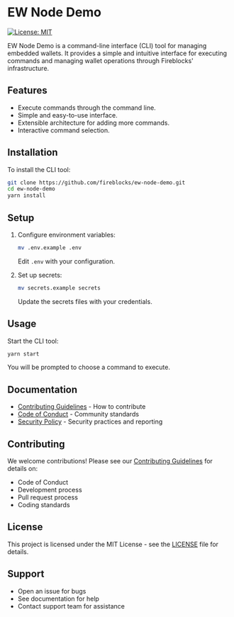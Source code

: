 # EW Node Demo

[![License: MIT](https://img.shields.io/badge/License-MIT-yellow.svg)](https://opensource.org/licenses/MIT)

EW Node Demo is a command-line interface (CLI) tool for managing embedded wallets. It provides a simple and intuitive interface for executing commands and managing wallet operations through Fireblocks' infrastructure.

## Features

- Execute commands through the command line.
- Simple and easy-to-use interface.
- Extensible architecture for adding more commands.
- Interactive command selection.

## Installation

To install the CLI tool:

```bash
git clone https://github.com/fireblocks/ew-node-demo.git
cd ew-node-demo
yarn install
```

## Setup

1. Configure environment variables:

   ```bash
   mv .env.example .env
   ```

   Edit `.env` with your configuration.

2. Set up secrets:
   ```bash
   mv secrets.example secrets
   ```
   Update the secrets files with your credentials.

## Usage

Start the CLI tool:

```bash
yarn start
```

You will be prompted to choose a command to execute.

## Documentation

- [Contributing Guidelines](CONTRIBUTING.md) - How to contribute
- [Code of Conduct](CODE_OF_CONDUCT.md) - Community standards
- [Security Policy](SECURITY.md) - Security practices and reporting

## Contributing

We welcome contributions! Please see our [Contributing Guidelines](CONTRIBUTING.md) for details on:

- Code of Conduct
- Development process
- Pull request process
- Coding standards

## License

This project is licensed under the MIT License - see the [LICENSE](LICENSE) file for details.

## Support

- Open an issue for bugs
- See documentation for help
- Contact support team for assistance
